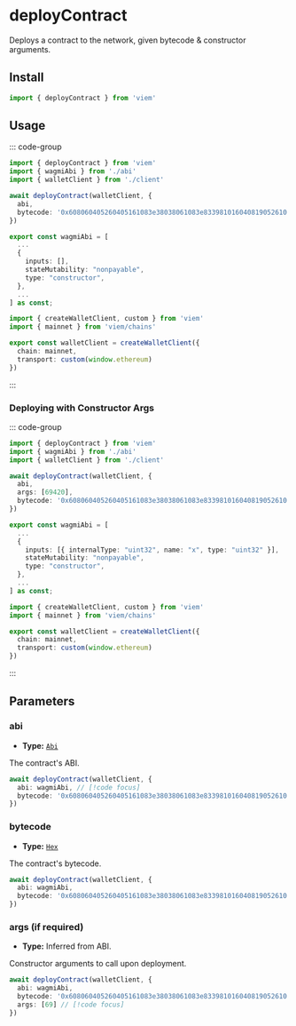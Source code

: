 # deployContract

Deploys a contract to the network, given bytecode & constructor arguments.

## Install

```ts
import { deployContract } from 'viem'
```

## Usage

::: code-group

```ts [example.ts]
import { deployContract } from 'viem'
import { wagmiAbi } from './abi'
import { walletClient } from './client'

await deployContract(walletClient, {
  abi,
  bytecode: '0x608060405260405161083e38038061083e833981016040819052610...',
})
```

```ts [abi.ts]
export const wagmiAbi = [
  ...
  {
    inputs: [],
    stateMutability: "nonpayable",
    type: "constructor",
  },
  ...
] as const;
```

```ts [client.ts]
import { createWalletClient, custom } from 'viem'
import { mainnet } from 'viem/chains'

export const walletClient = createWalletClient({
  chain: mainnet,
  transport: custom(window.ethereum)
})
```

:::

### Deploying with Constructor Args

::: code-group

```ts {7} [example.ts]
import { deployContract } from 'viem'
import { wagmiAbi } from './abi'
import { walletClient } from './client'

await deployContract(walletClient, {
  abi,
  args: [69420],
  bytecode: '0x608060405260405161083e38038061083e833981016040819052610...',
})
```

```ts {4} [abi.ts]
export const wagmiAbi = [
  ...
  {
    inputs: [{ internalType: "uint32", name: "x", type: "uint32" }],
    stateMutability: "nonpayable",
    type: "constructor",
  },
  ...
] as const;
```

```ts [client.ts]
import { createWalletClient, custom } from 'viem'
import { mainnet } from 'viem/chains'

export const walletClient = createWalletClient({
  chain: mainnet,
  transport: custom(window.ethereum)
})
```

:::

## Parameters

### abi

- **Type:** [`Abi`](/docs/glossary/types#TODO)

The contract's ABI.

```ts
await deployContract(walletClient, {
  abi: wagmiAbi, // [!code focus]
  bytecode: '0x608060405260405161083e38038061083e833981016040819052610...',
})
```

### bytecode

- **Type:** [`Hex`](/docs/glossary/types#TODO)

The contract's bytecode.

```ts
await deployContract(walletClient, {
  abi: wagmiAbi,
  bytecode: '0x608060405260405161083e38038061083e833981016040819052610...', // [!code focus]
})
```

### args (if required)

- **Type:** Inferred from ABI.

Constructor arguments to call upon deployment.

```ts
await deployContract(walletClient, {
  abi: wagmiAbi,
  bytecode: '0x608060405260405161083e38038061083e833981016040819052610...',
  args: [69] // [!code focus]
})
```
